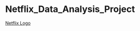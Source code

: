 # Netflix_Data_Analysis_Project

[Netflix Logo](https://github.com/snehasis840/Netflix_Data_Analysis_Project/blob/main/logo.jpeg)
